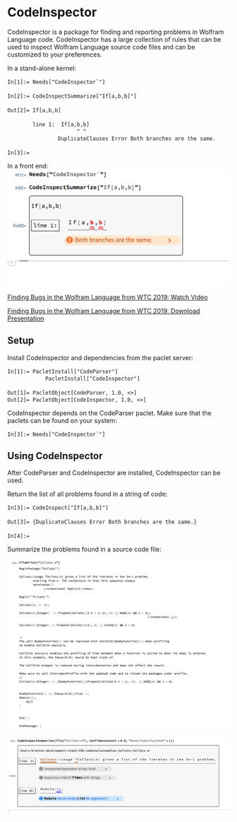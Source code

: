 # CodeInspector

CodeInspector is a package for finding and reporting problems in Wolfram Language code.
CodeInspector has a large collection of rules that can be used to inspect Wolfram Language source code files and can be customized to your preferences. 

In a stand-alone kernel:
```
In[1]:= Needs["CodeInspector`"]

In[2]:= CodeInspectSummarize["If[a,b,b]"]

Out[2]= If[a,b,b]

        line 1:  If[a,b,b] 
                      ^ ^  
                DuplicateClauses Error Both branches are the same.

In[3]:= 
```

In a front end:
![CodeInspectSummarize](docs/summarize.png)

[Finding Bugs in the Wolfram Language from WTC 2019: Watch Video](https://www.wolfram.com/broadcast/video.php?v=2911)

[Finding Bugs in the Wolfram Language from WTC 2019: Download Presentation](https://files.wolframcdn.com/pub/www.wolfram.com/technology-conference/2019/Thursday/2019BrentonBostickFindingBugsInTheWL.nb)


## Setup

Install CodeInspector and dependencies from the paclet server:
```
In[1]:= PacletInstall["CodeParser"]
			PacletInstall["CodeInspector"]

Out[1]= PacletObject[CodeParser, 1.0, <>]
Out[2]= PacletObject[CodeInspector, 1.0, <>]
```

CodeInspector depends on the CodeParser paclet. Make sure that the paclets can be found on your system:
```
In[3]:= Needs["CodeInspector`"]
```


## Using CodeInspector

After CodeParser and CodeInspector are installed, CodeInspector can be used.

Return the list of all problems found in a string of code:
```
In[3]:= CodeInspect["If[a,b,b]"]

Out[3]= {DuplicateClauses Error Both branches are the same.}

In[4]:= 
```

Summarize the problems found in a source code file:

![Collatz1](docs/collatz1.png)

![Collatz2](docs/collatz2.png)
